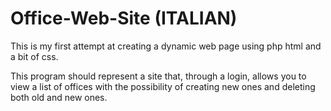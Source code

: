 # Office-Web-Site (ITALIAN)

This is my first attempt at creating a dynamic web page using php html and a bit of css. 

This program should represent a site that, through a login, allows you to view a list of offices with the possibility of creating new ones and deleting both old and new ones.
